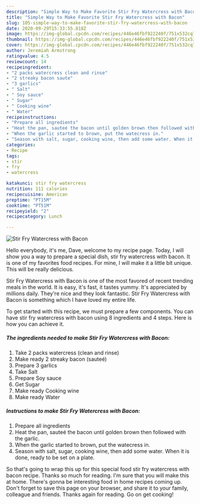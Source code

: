 ```yaml
---
description: "Simple Way to Make Favorite Stir Fry Watercress with Bacon"
title: "Simple Way to Make Favorite Stir Fry Watercress with Bacon"
slug: 105-simple-way-to-make-favorite-stir-fry-watercress-with-bacon
date: 2020-09-29T15:33:55.818Z
image: https://img-global.cpcdn.com/recipes/446e46fbf922240f/751x532cq70/stir-fry-watercress-with-bacon-recipe-main-photo.jpg
thumbnail: https://img-global.cpcdn.com/recipes/446e46fbf922240f/751x532cq70/stir-fry-watercress-with-bacon-recipe-main-photo.jpg
cover: https://img-global.cpcdn.com/recipes/446e46fbf922240f/751x532cq70/stir-fry-watercress-with-bacon-recipe-main-photo.jpg
author: Jeremiah Armstrong
ratingvalue: 4.5
reviewcount: 14
recipeingredient:
- "2 packs watercress clean and rinse"
- "2 streaky bacon saute"
- "3 garlics"
- " Salt"
- " Soy sauce"
- " Sugar"
- " Cooking wine"
- " Water"
recipeinstructions:
- "Prepare all ingredients"
- "Heat the pan, sauteé the bacon until golden brown then followed with the garlic."
- "When the garlic started to brown, put the watecress in."
- "Season with salt, sugar, cooking wine, then add some water. When it is done, ready to be set on a plate."
categories:
- Recipe
tags:
- stir
- fry
- watercress

katakunci: stir fry watercress 
nutrition: 111 calories
recipecuisine: American
preptime: "PT15M"
cooktime: "PT51M"
recipeyield: "2"
recipecategory: Lunch

---
```



![Stir Fry Watercress with Bacon](https://img-global.cpcdn.com/recipes/446e46fbf922240f/751x532cq70/stir-fry-watercress-with-bacon-recipe-main-photo.jpg)

Hello everybody, it's me, Dave, welcome to my recipe page. Today, I will show you a way to prepare a special dish, stir fry watercress with bacon. It is one of my favorites food recipes. For mine, I will make it a little bit unique. This will be really delicious.



Stir Fry Watercress with Bacon is one of the most favored of recent trending meals in the world. It is easy, it's fast, it tastes yummy. It's appreciated by millions daily. They're nice and they look fantastic. Stir Fry Watercress with Bacon is something which I have loved my entire life.


To get started with this recipe, we must prepare a few components. You can have stir fry watercress with bacon using 8 ingredients and 4 steps. Here is how you can achieve it.

<!--inarticleads1-->

##### The ingredients needed to make Stir Fry Watercress with Bacon:

1. Take 2 packs watercress (clean and rinse)
1. Make ready 2 streaky bacon (sauteé)
1. Prepare 3 garlics
1. Take  Salt
1. Prepare  Soy sauce
1. Get  Sugar
1. Make ready  Cooking wine
1. Make ready  Water




<!--inarticleads2-->

##### Instructions to make Stir Fry Watercress with Bacon:

1. Prepare all ingredients
1. Heat the pan, sauteé the bacon until golden brown then followed with the garlic.
1. When the garlic started to brown, put the watecress in.
1. Season with salt, sugar, cooking wine, then add some water. When it is done, ready to be set on a plate.




So that's going to wrap this up for this special food stir fry watercress with bacon recipe. Thanks so much for reading. I'm sure that you will make this at home. There's gonna be interesting food in home recipes coming up. Don't forget to save this page on your browser, and share it to your family, colleague and friends. Thanks again for reading. Go on get cooking!
